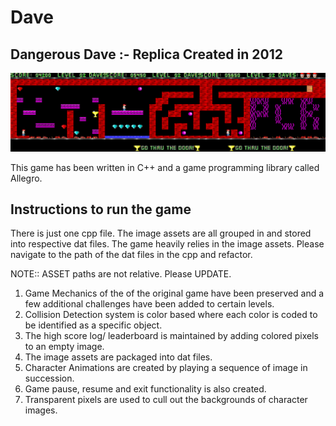 # Dave
## Dangerous Dave :- Replica Created in 2012

![Alt text](Assets/assets/back.png?raw=true "Optional Title")

This game has been written in C++ and a game programming library called Allegro.

## Instructions to run the game

There is just one cpp file. The image assets are all grouped in and stored into respective dat files. The game heavily relies in the image assets. Please navigate to the path of the dat files in the cpp and refactor. 

NOTE:: ASSET paths are not relative. Please UPDATE.


1. Game Mechanics of the of the original game have been preserved and a few additional challenges have been added to certain levels.
2. Collision Detection system is color based where each color is coded to be identified as a specific object.
3. The high score log/ leaderboard is maintained by adding colored pixels to an empty image.
4. The image assets are packaged into dat files.
5. Character Animations are created by playing a sequence of image in succession.
6. Game pause, resume and exit functionality is also created.
7. Transparent pixels are used to cull out the backgrounds of character images.
